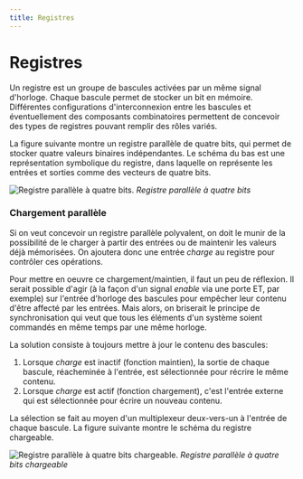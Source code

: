 ```yaml
---
title: Registres
---
```


# Registres

Un registre est un groupe de bascules activées par un même signal
d'horloge. Chaque bascule permet de stocker un bit en
mémoire. Différentes configurations d'interconnexion entre les
bascules et éventuellement des composants combinatoires permettent de
concevoir des types de registres pouvant remplir des rôles variés.

La figure suivante montre un registre parallèle de quatre bits,
qui permet de stocker quatre valeurs binaires indépendantes. Le schéma du
bas est une représentation symbolique du registre, dans laquelle on
représente les entrées et sorties comme des vecteurs de quatre bits.

![Registre parallèle à quatre bits.]({{site.baseurl}}/img/regist_4.svg "Registre parallèle à quatre bits")
*Registre parallèle à quatre bits*

### Chargement parallèle

Si on veut concevoir un registre parallèle polyvalent, on doit le
munir de la possibilité de le charger à partir des entrées ou de
maintenir les valeurs déjà mémorisées. On ajoutera donc une entrée
*charge* au registre pour contrôler ces opérations.

Pour mettre en oeuvre ce chargement/maintien, il faut un peu de
réflexion. Il serait possible d'agir (à la façon d'un signal *enable*
via une porte ET, par exemple) sur l'entrée d'horloge des bascules
pour empêcher leur contenu d'être affecté par les entrées. Mais
alors, on briserait le principe de synchronisation qui veut que tous
les éléments d'un système soient commandés en même temps par une
même horloge.

La solution consiste à toujours mettre à jour le contenu des bascules: 

1.  Lorsque *charge* est inactif (fonction maintien), la sortie de
    chaque bascule, réacheminée à l'entrée, est sélectionnée pour
    récrire le même contenu.
2.  Lorsque *charge* est actif (fonction chargement), c'est l'entrée
    externe qui est sélectionnée pour écrire un nouveau contenu.

La sélection se fait au moyen d'un multiplexeur deux-vers-un à
l'entrée de chaque bascule. La figure suivante montre le schéma
du registre chargeable.

![Registre parallèle à quatre bits chargeable.]({{site.baseurl}}/img/reg_4_paral.svg "Registre parallèle à quatre bits chargeable")
*Registre parallèle à quatre bits chargeable*

